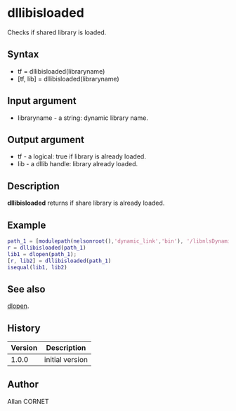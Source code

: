 

# dllibisloaded

Checks if shared library is loaded.

## Syntax

- tf = dllibisloaded(libraryname)
- [tf, lib] = dllibisloaded(libraryname)

## Input argument

 - libraryname - a string: dynamic library name.

## Output argument

 - tf - a logical: true if library is already loaded.
 - lib - a dllib handle: library already loaded.

## Description


  <p><b>dllibisloaded</b> returns if share library is already loaded.</p>


## Example

```matlab
path_1 = [modulepath(nelsonroot(),'dynamic_link','bin'), '/libnlsDynamic_link', getdynlibext()];
r = dllibisloaded(path_1)
lib1 = dlopen(path_1);
[r, lib2] = dllibisloaded(path_1)
isequal(lib1, lib2)
```

## See also

[dlopen](dlopen.md).
## History

|Version|Description|
|------|------|
|1.0.0|initial version|


## Author

Allan CORNET




